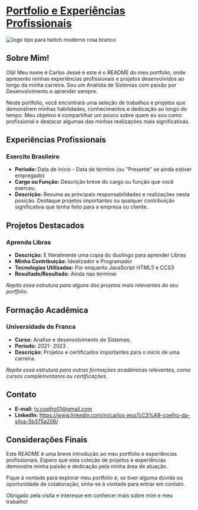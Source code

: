 
# [Portfolio e Experiências Profissionais ](https://meu-portfolio-jvdkezh62-reccoelhos-projects.vercel.app/)

![logo tipo para twitch moderno rosa branco ](https://github.com/RECCOELHO/MeuPortfolio/assets/63757384/bb3bbd73-3d77-4fab-a752-ede28f5ec1b1)

## Sobre Mim!

Olá! Meu nome é Carlos Jessé e este é o README do meu portfolio, onde apresento minhas experiências profissionais e projetos desenvolvidos ao longo da minha carreira. Sou um Analista de Sistemas com paixão por Desenvolvimento e aprender sempre.

Neste portfolio, você encontrará uma seleção de trabalhos e projetos que demonstrem minhas habilidades, conhecimentos e dedicação ao longo do tempo. Meu objetivo é compartilhar um pouco sobre quem eu sou como profissional e destacar algumas das minhas realizações mais significativas.

## Experiências Profissionais

### Exercito Brasileiro

- **Período:** Data de início - Data de término (ou "Presente" se ainda estiver empregado)
- **Cargo ou Função:** Descrição breve do cargo ou função que você exerceu.
- **Descrição:** Resuma as principais responsabilidades e realizações nesta posição. Destaque projetos importantes ou qualquer contribuição significativa que tenha feito para a empresa ou cliente.


## Projetos Destacados

### Aprenda Libras

- **Descrição:** E literalmente uma copia do duolingo para aprender Libras
- **Minha Contribuição:** Idealizador e Programador
- **Tecnologias Utilizadas:** Por enquanto JavaScript HTML5 e CCS3
- **Resultado/Resultado:** Ainda nao terminei



*Repita essa estrutura para alguns dos projetos mais relevantes do seu portfolio.*

## Formação Acadêmica

### Universidade de Franca

- **Curso:** Analise e desenvolvimento de Sistemas.
- **Período:** 2021- 2023 .
- **Descrição:** Projetos e certificados importantes para o inicio de uma carreira.

*Repita essa estrutura para outras formações acadêmicas relevantes, como cursos complementares ou certificações.*

## Contato

- **E-mail:** tv.coelho01@gmail.com
- **LinkedIn:** https://www.linkedin.com/in/carlos-jess%C3%A9-coelho-da-silva-5b375a206/

## Considerações Finais

Este README é uma breve introdução ao meu portfolio e experiências profissionais. Espero que esta coleção de projetos e experiências demonstre minha paixão e dedicação pela minha área de atuação.

Fique à vontade para explorar meu portfolio e, se tiver alguma dúvida ou oportunidade de colaboração, sinta-se à vontade para entrar em contato.

Obrigado pela visita e interesse em conhecer mais sobre mim e meu trabalho!

